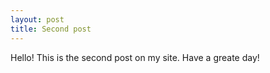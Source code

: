```yaml
---
layout: post
title: Second post
---
```


Hello!
This is the second post on my site.
Have a greate day!
